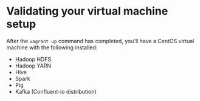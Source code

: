 Validating your virtual machine setup
=====================================

After the `vagrant up` command has completed, you'll have a CentOS
virtual machine with the following installed:

* Hadoop HDFS
* Hadoop YARN
* Hive
* Spark
* Pig
* Kafka (Confluent-io distribution)